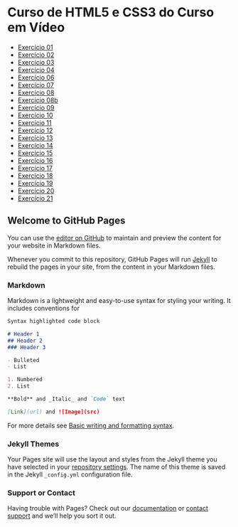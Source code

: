 # Curso de HTML5 e CSS3 do Curso em Vídeo

<ul>
    <li><a href="https://vxgnxx.github.io/html-css/exercícios/ex001">Exercício 01</a></li>
    <li><a href="https://vxgnxx.github.io/html-css/exercícios/ex002">Exercício 02</a></li>
    <li><a href="https://vxgnxx.github.io/html-css/exercícios/ex003">Exercício 03</a></li>
    <li><a href="https://vxgnxx.github.io/html-css/exercícios/ex004">Exercício 04</a></li>
    <li><a href="https://vxgnxx.github.io/html-css/exercícios/ex006">Exercício 06</a></li>
    <li><a href="https://vxgnxx.github.io/html-css/exercícios/ex007">Exercício 07</a></li>
    <li><a href="https://vxgnxx.github.io/html-css/exercícios/ex008">Exercício 08</a></li>
    <li><a href="https://vxgnxx.github.io/html-css/exercícios/ex008b">Exercício 08b</a></li>
    <li><a href="https://vxgnxx.github.io/html-css/exercícios/ex009">Exercício 09</a></li>
    <li><a href="https://vxgnxx.github.io/html-css/exercícios/ex010">Exercício 10</a></li>
    <li><a href="https://vxgnxx.github.io/html-css/exercícios/ex011">Exercício 11</a></li>
    <li><a href="https://vxgnxx.github.io/html-css/exercícios/ex012">Exercício 12</a></li>
    <li><a href="https://vxgnxx.github.io/html-css/exercícios/ex013">Exercício 13</a></li>
    <li><a href="https://vxgnxx.github.io/html-css/exercícios/ex014">Exercício 14</a></li>
    <li><a href="https://vxgnxx.github.io/html-css/exercícios/ex015">Exercício 15</a></li>
    <li><a href="https://vxgnxx.github.io/html-css/exercícios/ex016">Exercício 16</a></li>
    <li><a href="https://vxgnxx.github.io/html-css/exercícios/ex017">Exercício 17</a></li>
    <li><a href="https://vxgnxx.github.io/html-css/exercícios/ex018">Exercício 18</a></li>
    <li><a href="https://vxgnxx.github.io/html-css/exercícios/ex019">Exercício 19</a></li>
    <li><a href="https://vxgnxx.github.io/html-css/exercícios/ex020">Exercício 20</a></li>
    <li><a href="https://vxgnxx.github.io/html-css/exercícios/ex021">Exercício 21</a></li>
</ul>

## Welcome to GitHub Pages

You can use the [editor on GitHub](https://github.com/vxgnxx/html-css/edit/main/README.md) to maintain and preview the content for your website in Markdown files.

Whenever you commit to this repository, GitHub Pages will run [Jekyll](https://jekyllrb.com/) to rebuild the pages in your site, from the content in your Markdown files.

### Markdown

Markdown is a lightweight and easy-to-use syntax for styling your writing. It includes conventions for

```markdown
Syntax highlighted code block

# Header 1
## Header 2
### Header 3

- Bulleted
- List

1. Numbered
2. List

**Bold** and _Italic_ and `Code` text

[Link](url) and ![Image](src)
```

For more details see [Basic writing and formatting syntax](https://docs.github.com/en/github/writing-on-github/getting-started-with-writing-and-formatting-on-github/basic-writing-and-formatting-syntax).

### Jekyll Themes

Your Pages site will use the layout and styles from the Jekyll theme you have selected in your [repository settings](https://github.com/vxgnxx/html-css/settings/pages). The name of this theme is saved in the Jekyll `_config.yml` configuration file.

### Support or Contact

Having trouble with Pages? Check out our [documentation](https://docs.github.com/categories/github-pages-basics/) or [contact support](https://support.github.com/contact) and we’ll help you sort it out.
